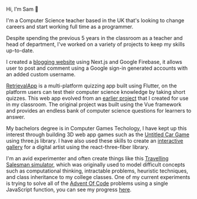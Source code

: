 Hi, I’m Sam 👋

I'm a Computer Science teacher based in the UK that's looking to change careers and start working full time as a programmer.

Despite spending the previous 5 years in the classroom as a teacher and head of department, I've worked on a variety of projects to keep my skills up-to-date.

I created a [blogging website](https://github.com/bwcadev/bwcanotes) using Next.js and Google Firebase, it allows user to post and comment using a Google sign-in generated accounts with an added custom username.

[RetrievalApp](https://github.com/bwcadev/retrievalapp) is a multi-platform quizzing app built using Flutter, on the platform users can test their computer science knowledge by taking short quizzes.
This web app evolved from an [earlier project](https://bwca.dev/QuestionGenerator/) that I created for use in my classroom. The original project was built using the Vue framework and provides an endless bank of computer science questions for learners to answer.

My bachelors degree is in Computer Games Techology, I have kept up this interest through building 3D web app games such as the [Untitled Car Game](bwca.dev/UntitledCarGame) using three.js library.
I have also used these skills to create an [interactive gallery](bwca.dev/PUA) for a digital artist using the react-three-fiber library. 

I'm an avid experimenter and often create things like this [Travelling Salesman simulator](https://bwca.dev/TravellingSalesman/), which was originally used to model difficult concepts such as computational thinking, intractable problems, heuristic techniques, and class inheritance to my college classes. 
One of my current experiments is trying to solve all of the [Advent Of Code](adventofcode.com) problems using a single JavaScript function, you can see my progress [here](https://github.com/bwcadev/AdventOfCode).
